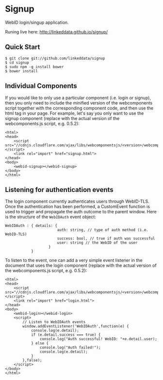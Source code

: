 Signup
=======

WebID login/singup application.

Runing live here: http://linkeddata.github.io/signup/

Quick Start
-----------

```
$ git clone git://github.com/linkeddata/signup
$ cd signup
$ sudo npm -g install bower
$ bower install
```

Individual Components
---------------------

If you would like to only use a particular component (i.e. login or signup), then you only need to include the minified version of the webcomponents script together with the corresponding component code, and then use the html tag in your page. For example, let's say you only want to use the signup component (replace with the actual version of the webcomponents.js script, e.g. 0.5.2):

```
<html>
<head>
	<script src="//cdnjs.cloudflare.com/ajax/libs/webcomponentsjs/<version>/webcomponents.min.js"></script>
	<link rel="import" href="signup.html">
</head>
<body>
	<webid-signup></webid-signup>
</body>
</html>
```

Listening for authentication events
-----------------------------------

The login component currently authenticates users through WebID-TLS. Once the authentication has been performed, a CustomEvent function is used to trigger and propagate the auth outcome to the parent window. Here is the structure of the ```WebIDAuth``` event object:

```
WebIDAuth : { details: { 
						auth: string, // type of auth method (i.e. WebID-TLS)
						success: bool, // true if auth was successful
						user: string // the WebID of the user
					}
			}
```


To listen to the event, one can add a very simple event listener in the document that uses the login component (replace with the actual version of the webcomponents.js script, e.g. 0.5.2):

```
<html>
<head>
	<script src="//cdnjs.cloudflare.com/ajax/libs/webcomponentsjs/<version>/webcomponents.min.js"></script>
	<link rel="import" href="login.html">
</head>
<body>
	<webid-login></webid-login>
	<script>
		// Listen to WebIDAuth events
		window.addEventListener('WebIDAuth',function(e) {
			console.log(e.detail);
			if (e.detail.success === true) {
				console.log("Auth successful! WebID: "+e.detail.user);
			} else {
				console.log("Auth failed!");
				console.log(e.detail);
			}
		},false);
	</script>
</body>
</html>
```
